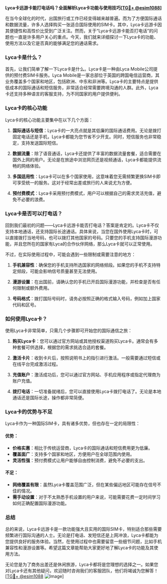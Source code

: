 **Lyca卡远游卡能打电话吗？全面解析Lyca卡功能与使用技巧[[TG💪+ @esim1088](https://t.me/s/esim1088)]**

在当今全球化的时代，出国旅行或工作已经变得越来越普遍。而为了方便国际通话和数据流量，许多人选择购买一张适合国际使用的SIM卡。其中，Lyca卡远游卡因其便捷性和高性价比受到广泛关注。然而，关于“Lyca卡远游卡能否打电话”的问题也一直是许多用户关心的重点。今天，我们就来详细探讨一下Lyca卡的功能、使用方法以及它是否真的能够满足您的通话需求。

### Lyca卡是什么？

首先，让我们简单了解一下Lyca卡是什么。Lyca卡是一种由Lyca Mobile公司提供的预付费SIM卡服务。Lyca Mobile是一家总部位于英国的跨国电信运营商，其业务覆盖多个国家和地区，包括欧洲、中东和非洲等。Lyca卡的主要特点是提供低成本的国际通话和短信服务，非常适合经常需要跨境沟通的人群。此外，Lyca卡还支持多种语言的客服支持，为不同国家的用户提供便利。

### Lyca卡的核心功能

Lyca卡的核心功能主要集中在以下几个方面：

1. **国际通话与短信**：Lyca卡的一大亮点就是其低廉的国际通话费用。无论是拨打固定电话还是手机，Lyca卡都能为您节省不少开支。同时，短信服务也非常稳定，支持发送国际短信。

2. **数据流量**：除了语音通话，Lyca卡还提供了丰富的数据流量套餐，适合需要在国外上网的用户。无论是在旅途中浏览网页还是视频通话，Lyca卡都能提供流畅的网络体验。

3. **多国适用性**：Lyca卡可以在多个国家使用，这意味着您无需频繁更换SIM卡即可享受统一的服务。这对于经常出差或旅行的人来说尤为方便。

4. **预付费模式**：Lyca卡采用预付费模式，用户可以根据自己的需求灵活充值，避免不必要的浪费。

### Lyca卡是否可以打电话？

回到我们最初的问题——Lyca卡远游卡能否打电话？答案是肯定的。Lyca卡不仅支持本地通话，还支持国际长途通话。具体来说，当您在国外使用Lyca卡时，可以直接拨打当地号码，也可以拨打其他国家的号码。只要您的手机支持国际漫游功能，并且您所在的国家有Lyca的合作伙伴网络，那么Lyca卡就可以正常使用。

不过，在实际使用过程中，可能会遇到一些限制或需要注意的地方：

1. **手机兼容性**：确保您的手机支持所选国家的网络频段。如果您的手机不支持特定频段，可能会影响信号质量甚至无法使用。

2. **漫游设置**：在出国前，请确认您的手机已开启国际漫游功能，并检查是否有任何限制或额外费用。

3. **号码格式**：拨打国际号码时，请务必按照正确的格式输入号码，例如加上国家代码和区号。

### 如何使用Lyca卡？

使用Lyca卡非常简单，只需几个步骤即可开始您的国际通信之旅：

1. **购买Lyca卡**：您可以通过官方网站或其他授权渠道购买Lyca卡。通常会有多种套餐可供选择，根据您的需求挑选合适的套餐。

2. **激活卡片**：收到卡片后，按照说明书上的指引进行激活。一般需要通过短信或在线平台完成激活过程。

3. **充值账户**：激活成功后，您可以通过官方网站、手机应用程序或指定代理商为账户充值。

4. **拨打电话**：一切准备就绪后，您可以直接使用Lyca卡拨打电话了。无论是本地通话还是国际长途，操作都非常简便。

### Lyca卡的优势与不足

Lyca卡作为一种国际SIM卡，具有诸多优势，但也存在一定的局限性：

#### 优势：

- **价格实惠**：相比于传统运营商，Lyca卡的国际通话和短信费用更为低廉。
- **覆盖面广**：支持多个国家和地区，方便用户在全球范围内使用。
- **灵活性强**：预付费模式让用户能够自由控制消费，避免不必要的支出。

#### 不足：

- **网络覆盖有限**：虽然Lyca卡覆盖范围广泛，但在某些偏远地区可能存在信号不佳的情况。
- **需手动设置**：对于不太熟悉手机设置的用户来说，可能需要花费一定时间学习如何正确配置国际漫游功能。

### 总结

总的来说，Lyca卡远游卡是一款功能强大且实用的国际SIM卡，特别适合那些需要频繁进行国际沟通的人士。无论是打电话、发短信还是上网冲浪，Lyca卡都能为您提供良好的服务体验。当然，在使用过程中也需要留意一些细节问题，比如手机兼容性和漫游设置等。希望这篇文章能帮助大家更好地了解Lyca卡的功能及其使用方法。

无论您是为了商务出差还是休闲旅游，Lyca卡都将是您理想的选择之一。如果您对Lyca卡还有其他疑问，欢迎随时咨询我们的客服团队，他们将竭诚为您解答！[[TG💪+ @esim1088](https://t.me/s/esim1088) ![Image](https://i.postimg.cc/4NQfJmqS/Snipaste-2025-05-13-00-14-12.png)]